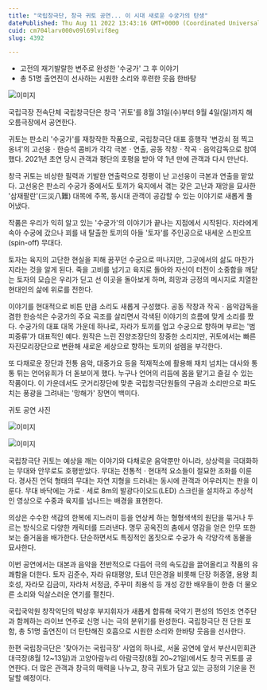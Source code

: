 ```yaml
---
title: "국립창극단, 창극 귀토 공연... 이 시대 새로운 수궁가의 탄생"
datePublished: Thu Aug 11 2022 13:43:16 GMT+0000 (Coordinated Universal Time)
cuid: cm704larv000v09l69lvif8eg
slug: 4392

---
```



- 고전의 재기발랄한 변주로 완성한 '수궁가' 그 후 이야기
- 총 51명 출연진이 선사하는 시원한 소리와 후련한 웃음 한바탕

![이미지](https://cdn.hashnode.com/res/hashnode/image/upload/v1739256793912/024ab070-6185-487b-9abd-f0083a0b9542.jpeg)

국립극장 전속단체 국립창극단은 창극 '귀토'를 8월 31일(수)부터 9월 4일(일)까지 해오름극장에서 공연한다.

귀토는 판소리 '수궁가'를 재창작한 작품으로, 국립창극단 대표 흥행작 '변강쇠 점 찍고 옹녀'의 고선웅ㆍ한승석 콤비가 각각 극본ㆍ연출, 공동 작창ㆍ작곡ㆍ음악감독으로 참여했다. 2021년 초연 당시 관객과 평단의 호평을 받아 약 1년 만에 관객과 다시 만난다.

창극 귀토는 비상한 필력과 기발한 연출력으로 정평이 난 고선웅이 극본과 연출을 맡았다. 고선웅은 판소리 수궁가 중에서도 토끼가 육지에서 겪는 갖은 고난과 재앙을 묘사한 '삼재팔란'(三災八難) 대목에 주목, 동시대 관객이 공감할 수 있는 이야기로 새롭게 풀어냈다.

작품은 우리가 익히 알고 있는 '수궁가'의 이야기가 끝나는 지점에서 시작된다. 자라에게 속아 수궁에 갔으나 꾀를 내 탈출한 토끼의 아들 '토자'를 주인공으로 내세운 스핀오프(spin-off) 무대다.

토자는 육지의 고단한 현실을 피해 꿈꾸던 수궁으로 떠나지만, 그곳에서의 삶도 마찬가지라는 것을 알게 된다. 죽을 고비를 넘기고 육지로 돌아와 자신이 터전이 소중함을 깨닫는 토자의 모습은 우리가 딛고 선 이곳을 돌아보게 하며, 희망과 긍정의 메시지로 치열한 현대인의 삶에 위로를 전한다.

이야기를 현대적으로 비튼 만큼 소리도 새롭게 구성했다. 공동 작창과 작곡ㆍ음악감독을 겸한 한승석은 수궁가의 주요 곡조를 살리면서 각색된 이야기의 흐름에 맞게 소리를 짰다. 수궁가의 대표 대목 가운데 하나로, 자라가 토끼를 업고 수궁으로 향하며 부르는 '범피중류'가 대표적인 예다. 원작은 느린 진양조장단의 장중한 소리지만, 귀토에서는 빠른 자진모리장단으로 변환해 새로운 세상으로 향하는 토끼의 설렘을 부각한다.

또 다채로운 장단과 전통 음악, 대중가요 등을 적재적소에 활용해 재치 넘치는 대사와 통통 튀는 언어유희가 더 돋보이게 했다. 누구나 언어의 리듬에 몸을 맡기고 즐길 수 있는 작품이다. 이 가운데서도 굿거리장단에 맞춘 국립창극단원들의 구음과 소리만으로 파도치는 풍광을 그려내는 '망해가' 장면이 백미다.

귀토 공연 사진

![이미지](https://cdn.hashnode.com/res/hashnode/image/upload/v1739256795769/50458f1c-b8be-44e6-875c-a5ce5bf3db50.jpeg)

![이미지](https://cdn.hashnode.com/res/hashnode/image/upload/v1739256797371/6f29f96e-2ce4-47e6-83f0-c8fe1865feb4.jpeg)

국립창극단 귀토는 예상을 깨는 이야기와 다채로운 음악뿐만 아니라, 상상력을 극대화하는 무대와 안무로도 호평받았다. 무대는 전통적ㆍ현대적 요소들이 절묘한 조화를 이룬다. 경사진 언덕 형태의 무대는 자연 지형을 드러내는 동시에 관객과 어우러지는 판을 이룬다. 무대 바닥에는 가로ㆍ세로 8m의 발광다이오드(LED) 스크린을 설치하고 추상적인 영상으로 수중과 육지를 넘나드는 배경을 표현한다.

의상은 수수한 색감의 한복에 지느러미 등을 연상케 하는 형형색색의 원단을 묶거나 두르는 방식으로 다양한 캐릭터를 드러낸다. 명무 공옥진의 춤에서 영감을 얻은 안무 또한 보는 즐거움을 배가한다. 단순하면서도 특징적인 몸짓으로 수궁가 속 각양각색 동물을 묘사한다.

이번 공연에서는 대본과 음악을 전반적으로 다듬어 극의 속도감을 끌어올리고 작품의 유쾌함을 더한다. 토자 김준수, 자라 유태평양, 토녀 민은경을 비롯해 단장 허종열, 용왕 최호성, 자라모 김금미, 자라처 서정금, 주꾸미 최용석 등 개성 강한 배우들이 한층 더 물오른 소리와 익살스러운 연기를 펼친다.

국립국악원 창작악단의 박상후 부지휘자가 새롭게 합류해 국악기 편성의 15인조 연주단과 함께하는 라이브 연주로 신명 나는 극의 분위기를 완성한다. 국립창극단 전 단원 포함, 총 51명 출연진이 더 탄탄해진 호흡으로 시원한 소리와 한바탕 웃음을 선사한다.

한편 국립창극단은 '찾아가는 국립극장' 사업의 하나로, 서울 공연에 앞서 부산시민회관 대극장(8월 12~13일)과 고양아람누리 아람극장(8월 20~21일)에서도 창극 귀토를 공연한다. 더 많은 관객과 창극의 매력을 나누고, 창극 귀토가 담고 있는 긍정의 기운을 전달할 예정이다.